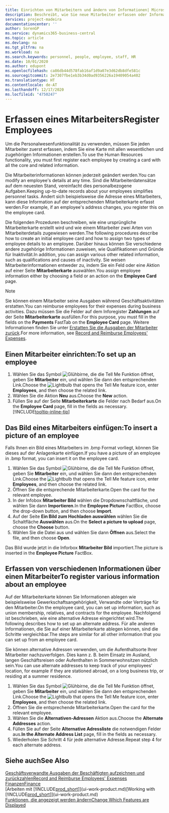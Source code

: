 ```yaml
---
title: Einrichten von Mitarbeitern und ändern von Informationen| Microsoft Docs
description: Beschreibt, wie Sie neue Mitarbeiter erfassen oder Informationen für vorhandene Mitarbeiter bearbeiten.
services: project-madeira
documentationcenter: ''
author: SorenGP
ms.service: dynamics365-business-central
ms.topic: article
ms.devlang: na
ms.tgt_pltfrm: na
ms.workload: na
ms.search.keywords: personnel, people, employee, staff, HR
ms.date: 10/01/2020
ms.author: edupont
ms.openlocfilehash: ca86db44d578fab16af1d9a07e3d62db8dfe581c
ms.sourcegitcommit: 2e7307fbe1eb3b34d0ad9356226a19409054a402
ms.translationtype: HT
ms.contentlocale: de-AT
ms.lasthandoff: 12/17/2020
ms.locfileid: "4750247"
---
```

# <a name="register-employees"></a><span data-ttu-id="be21e-103">Erfassen eines Mitarbeiters</span><span class="sxs-lookup"><span data-stu-id="be21e-103">Register Employees</span></span>
<span data-ttu-id="be21e-104">Um die Personalwesenfunktionalität zu verwenden, müssen Sie jeden Mitarbeiter zuerst erfassen, indem Sie eine Karte mit allen wesentlichen und zugehörigen Informationen erstellen.</span><span class="sxs-lookup"><span data-stu-id="be21e-104">To use the Human Resources functionality, you must first register each employee by creating a card with all the core and related information.</span></span>

<span data-ttu-id="be21e-105">Die Mitarbeiterinformationen können jederzeit geändert werden.</span><span class="sxs-lookup"><span data-stu-id="be21e-105">You can modify an employee's details at any time.</span></span> <span data-ttu-id="be21e-106">Sind die Mitarbeiterdatensätze auf dem neuesten Stand, vereinfacht dies personalbezogene Aufgaben.</span><span class="sxs-lookup"><span data-stu-id="be21e-106">Keeping up-to-date records about your employees simplifies personnel tasks.</span></span> <span data-ttu-id="be21e-107">Ändert sich beispielsweise die Adresse eines Mitarbeiters, kann diese Information auf der entsprechenden Mitarbeiterkarte erfasst werden.</span><span class="sxs-lookup"><span data-stu-id="be21e-107">For example, if an employee's address changes, you register this on the employee card.</span></span>

<span data-ttu-id="be21e-108">Die folgenden Prozeduren beschreiben, wie eine ursprüngliche Mitarbeiterkarte erstellt wird und wie einem Mitarbeiter zwei Arten von Mitarbeiterdetails zugewiesen werden.</span><span class="sxs-lookup"><span data-stu-id="be21e-108">The following procedures describe how to create an initial employee card and how to assign two types of employee details to an employee.</span></span> <span data-ttu-id="be21e-109">Darüber hinaus können Sie verschiedene andere zugehörige Informationen zuweisen, wie Qualifikationen und Gründe für Inaktivität.</span><span class="sxs-lookup"><span data-stu-id="be21e-109">In addition, you can assign various other related information, such as qualifications and causes of inactivity.</span></span> <span data-ttu-id="be21e-110">Sie weisen Mitarbeiterinformationen entweder zu, indem Sie ein Feld oder eine Aktion auf einer Seite **Mitarbeiterkarte** auswählen.</span><span class="sxs-lookup"><span data-stu-id="be21e-110">You assign employee information either by choosing a field or an action on the **Employee Card** page.</span></span>

> [!NOTE]  
> <span data-ttu-id="be21e-111">Sie können einem Mitarbeiter seine Ausgaben während Geschäftsaktivitäten erstatten.</span><span class="sxs-lookup"><span data-stu-id="be21e-111">You can reimburse employees for their expenses during business activities.</span></span> <span data-ttu-id="be21e-112">Dazu müssen Sie die Felder auf dem Inforegister **Zahlungen** auf der Seite **Mitarbeiterkarte** ausfüllen.</span><span class="sxs-lookup"><span data-stu-id="be21e-112">For this purpose, you must fill in the fields on the **Payments** FastTab on the **Employee Card** page.</span></span> <span data-ttu-id="be21e-113">Weitere Informationen finden Sie unter [Erstatten Sie die Ausgaben der Mitarbeiter zurück](finance-how-record-reimburse-employee-expenses.md).</span><span class="sxs-lookup"><span data-stu-id="be21e-113">For more information, see [Record and Reimburse Employees' Expenses](finance-how-record-reimburse-employee-expenses.md).</span></span>

## <a name="to-set-up-an-employee"></a><span data-ttu-id="be21e-114">Einen Mitarbeiter einrichten:</span><span class="sxs-lookup"><span data-stu-id="be21e-114">To set up an employee</span></span>
1. <span data-ttu-id="be21e-115">Wählen Sie das Symbol ![Glühbirne, die die Tell Me Funktion öffnet](media/ui-search/search_small.png "Tell Me-Funktion"), geben Sie **Mitarbeiter** ein, und wählen Sie dann den entsprechenden Link.</span><span class="sxs-lookup"><span data-stu-id="be21e-115">Choose the ![Lightbulb that opens the Tell Me feature](media/ui-search/search_small.png "Tell me what you want to do") icon, enter **Employees**, and then choose the related link.</span></span>
2. <span data-ttu-id="be21e-116">Wählen Sie die Aktion **Neu** aus.</span><span class="sxs-lookup"><span data-stu-id="be21e-116">Choose the **New** action.</span></span>
3. <span data-ttu-id="be21e-117">Füllen Sie auf der Seite **Mitarbeiterkarte** die Felder nach Bedarf aus.</span><span class="sxs-lookup"><span data-stu-id="be21e-117">On the **Employee Card** page, fill in the fields as necessary.</span></span> [!INCLUDE[tooltip-inline-tip](includes/tooltip-inline-tip_md.md)]

## <a name="to-insert-a-picture-of-an-employee"></a><span data-ttu-id="be21e-118">Das Bild eines Mitarbeiters einfügen:</span><span class="sxs-lookup"><span data-stu-id="be21e-118">To insert a picture of an employee</span></span>
<span data-ttu-id="be21e-119">Falls Ihnen ein Bild eines Mitarbeiters im .bmp Format vorliegt,  können Sie dieses auf der Anlagenkarte einfügen.</span><span class="sxs-lookup"><span data-stu-id="be21e-119">If you have a picture of an employee in .bmp format, you can insert it on the employee card.</span></span>

1. <span data-ttu-id="be21e-120">Wählen Sie das Symbol ![Glühbirne, die die Tell Me Funktion öffnet](media/ui-search/search_small.png "Tell Me-Funktion"), geben Sie **Mitarbeiter** ein, und wählen Sie dann den entsprechenden Link.</span><span class="sxs-lookup"><span data-stu-id="be21e-120">Choose the ![Lightbulb that opens the Tell Me feature](media/ui-search/search_small.png "Tell me what you want to do") icon, enter **Employees**, and then choose the related link.</span></span>
2. <span data-ttu-id="be21e-121">Öffnen Sie die entsprechende Mitarbeiterkarte.</span><span class="sxs-lookup"><span data-stu-id="be21e-121">Open the card for the relevant employee.</span></span>
3. <span data-ttu-id="be21e-122">In der Infobox **Mitarbeiter Bild** wählen die Dropdownschaltfläche, und wählen Sie dann **Importieren**.</span><span class="sxs-lookup"><span data-stu-id="be21e-122">In the **Employee Picture** FactBox, choose the drop-down button, and then choose **Import**.</span></span>
4. <span data-ttu-id="be21e-123">Auf der Seite **Ein Bild zum Hochladen auswählen** wählen Sie die Schaltfläche **Auswählen** aus.</span><span class="sxs-lookup"><span data-stu-id="be21e-123">On the **Select a picture to upload** page, choose the **Choose** button.</span></span>
5. <span data-ttu-id="be21e-124">Wählen Sie die Datei aus und wählen Sie dann **Öffnen** aus.</span><span class="sxs-lookup"><span data-stu-id="be21e-124">Select the file, and then choose **Open**.</span></span>

<span data-ttu-id="be21e-125">Das Bild wurde jetzt in die Inforbox **Mitarbeiter Bild** importiert.</span><span class="sxs-lookup"><span data-stu-id="be21e-125">The picture is inserted in the **Employee Picture** FactBox.</span></span>

## <a name="to-register-various-information-about-an-employee"></a><span data-ttu-id="be21e-126">Erfassen von verschiedenen Informationen über einen Mitarbeiter</span><span class="sxs-lookup"><span data-stu-id="be21e-126">To register various information about an employee</span></span>
<span data-ttu-id="be21e-127">Auf der Mitarbeiterkarte können Sie Informationen ablegen wie beispielsweise Gewerkschaftsangehörigkeit, Verwandte oder Verträge für den Mitarbeiter.</span><span class="sxs-lookup"><span data-stu-id="be21e-127">On the employee card, you can set up information, such as union membership, relatives, and contracts for the employee.</span></span> <span data-ttu-id="be21e-128">Nachfolgend ist beschrieben, wie eine alternative Adresse eingerichtet wird.</span><span class="sxs-lookup"><span data-stu-id="be21e-128">The following describes how to set up an alternate address.</span></span> <span data-ttu-id="be21e-129">Für alle anderen Informationen, die Sie auf einer Mitarbeiterkarte ablegen können, sind die Schritte vergleichbar.</span><span class="sxs-lookup"><span data-stu-id="be21e-129">The steps are similar for all other information that you can set up from an employee card.</span></span>

<span data-ttu-id="be21e-130">Sie können alternative Adressen verwenden, um die Aufenthaltsorte Ihrer Mitarbeiter nachzuverfolgen. Dies kann z. B. beim Einsatz im Ausland, langen Geschäftsreisen oder Aufenthalten in Sommerwohnsitzen nützlich sein.</span><span class="sxs-lookup"><span data-stu-id="be21e-130">You can use alternate addresses to keep track of your employees’ location, for example if they are stationed abroad, on a long business trip, or residing at a summer residence.</span></span>

1. <span data-ttu-id="be21e-131">Wählen Sie das Symbol ![Glühbirne, die die Tell Me Funktion öffnet](media/ui-search/search_small.png "Tell Me-Funktion"), geben Sie **Mitarbeiter** ein, und wählen Sie dann den entsprechenden Link.</span><span class="sxs-lookup"><span data-stu-id="be21e-131">Choose the ![Lightbulb that opens the Tell Me feature](media/ui-search/search_small.png "Tell me what you want to do") icon, enter **Employees**, and then choose the related link.</span></span>
2. <span data-ttu-id="be21e-132">Öffnen Sie die entsprechende Mitarbeiterkarte.</span><span class="sxs-lookup"><span data-stu-id="be21e-132">Open the card for the relevant employee.</span></span>
3. <span data-ttu-id="be21e-133">Wählen Sie die **Alternativen-Adressen** Aktion aus.</span><span class="sxs-lookup"><span data-stu-id="be21e-133">Choose the **Alternate Addresses** action.</span></span>
4. <span data-ttu-id="be21e-134">Füllen Sie auf der Seite **Alternative Adressliste** die notwendigen Felder aus.</span><span class="sxs-lookup"><span data-stu-id="be21e-134">**In the Alternate Address List** page, fill in the fields as necessary.</span></span>
5. <span data-ttu-id="be21e-135">Wiederholen Sie Schritt 4 für jede alternative Adresse.</span><span class="sxs-lookup"><span data-stu-id="be21e-135">Repeat step 4 for each alternate address.</span></span>

## <a name="see-also"></a><span data-ttu-id="be21e-136">Siehe auch</span><span class="sxs-lookup"><span data-stu-id="be21e-136">See Also</span></span>
[<span data-ttu-id="be21e-137">Geschäftsverwandte Ausgaben der Beschäftigten aufzeichnen und zurückzahlen</span><span class="sxs-lookup"><span data-stu-id="be21e-137">Record and Reimburse Employees' Expenses</span></span>](finance-how-record-reimburse-employee-expenses.md)  
[<span data-ttu-id="be21e-138">Finanzen</span><span class="sxs-lookup"><span data-stu-id="be21e-138">Finance</span></span>](finance.md)  
<span data-ttu-id="be21e-139">[Arbeiten mit [!INCLUDE[prod_short](includes/prod_short.md)]](ui-work-product.md)</span><span class="sxs-lookup"><span data-stu-id="be21e-139">[Working with [!INCLUDE[prod_short](includes/prod_short.md)]](ui-work-product.md)</span></span>  
[<span data-ttu-id="be21e-140">Funktionen, die angezeigt werden ändern</span><span class="sxs-lookup"><span data-stu-id="be21e-140">Change Which Features are Displayed</span></span>](ui-experiences.md)
